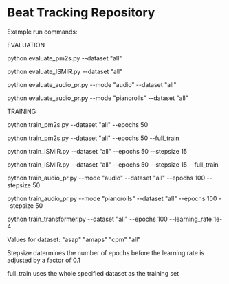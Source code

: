 # Beat Tracking Repository
Example run commands:

EVALUATION

python evaluate_pm2s.py --dataset "all"

python evaluate_ISMIR.py --dataset "all"

python evaluate_audio_pr.py --mode "audio" --dataset "all"

python evaluate_audio_pr.py --mode "pianorolls" --dataset "all"

TRAINING

python train_pm2s.py --dataset "all" --epochs 50

python train_pm2s.py --dataset "all" --epochs 50 --full_train

python train_ISMIR.py --dataset "all" --epochs 50 --stepsize 15

python train_ISMIR.py --dataset "all" --epochs 50 --stepsize 15 --full_train

python train_audio_pr.py --mode "audio" --dataset "all" --epochs 100 --stepsize 50

python train_audio_pr.py --mode "pianorolls" --dataset "all" --epochs 100 --stepsize 50

python train_transformer.py --dataset "all" --epochs 100 --learning_rate 1e-4

Values for dataset:
"asap" "amaps" "cpm" "all"

Stepsize datermines the number of epochs before the learning rate is adjusted by a factor of 0.1

full_train uses the whole specified dataset as the training set
